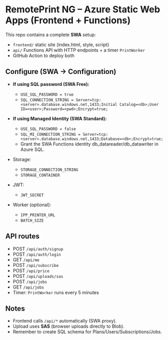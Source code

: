 # RemotePrint NG – Azure Static Web Apps (Frontend + Functions)

This repo contains a complete **SWA** setup:
- `frontend/` static site (index.html, style, script)
- `api/` Functions API with HTTP endpoints + a timer `PrintWorker`
- GitHub Action to deploy both

## Configure (SWA → Configuration)

- **If using SQL password (SWA Free):**
  - `USE_SQL_PASSWORD = true`
  - `SQL_CONNECTION_STRING = Server=tcp:<server>.database.windows.net,1433;Initial Catalog=<db>;User ID=<user>;Password=<pwd>;Encrypt=true;`

- **If using Managed Identity (SWA Standard):**
  - `USE_SQL_PASSWORD = false`
  - `SQL_MI_CONNECTION_STRING = Server=tcp:<server>.database.windows.net,1433;Database=<db>;Encrypt=true;`
  - Grant the SWA Functions identity db_datareader/db_datawriter in Azure SQL.

- Storage:
  - `STORAGE_CONNECTION_STRING`
  - `STORAGE_CONTAINER`

- JWT:
  - `JWT_SECRET`

- Worker (optional):
  - `IPP_PRINTER_URL`
  - `BATCH_SIZE`

## API routes

- POST `/api/auth/signup`
- POST `/api/auth/login`
- GET  `/api/me`
- POST `/api/subscribe`
- POST `/api/price`
- POST `/api/uploads/sas`
- POST `/api/jobs`
- GET  `/api/jobs`
- Timer: `PrintWorker` runs every 5 minutes

## Notes

- Frontend calls `/api/*` automatically (SWA proxy).
- Upload uses **SAS** (browser uploads directly to Blob).
- Remember to create SQL schema for Plans/Users/Subscriptions/Jobs.
